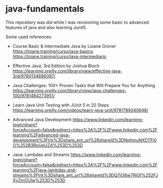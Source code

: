 # java-fundamentals

This repository was did while I was revisioning some basic to advanced features of java and also learning Junit5. 

Some used references:

- Course Basic & Intermediate Java by Loiane Groner 
https://loiane.training/curso/java-basico
https://loiane.training/curso/java-intermediario

- Effective Java, 3rd Edition by Joshua Bloch
https://learning.oreilly.com/library/view/effective-java-3rd/9780134686097/

- Java Challenges: 100+ Proven Tasks that Will Prepare You for Anything
https://learning.oreilly.com/library/view/java-challenges-100/9781484273951/

- Learn Java Unit Testing with JUnit 5 in 20 Steps
https://learning.oreilly.com/videos/learn-java-unit/9781789340648/

- Advanced Java Development
https://www.linkedin.com/learning-login/share?forceAccount=false&redirect=https%3A%2F%2Fwww.linkedin.com%2Flearning%2Fadvanced-java-development%3Ftrk%3Dshare_ent_url%26shareId%3DNqhmuNXDTFi0O%252B3RoUeUZA%253D%253D

- Java: Lambdas and Streams
https://www.linkedin.com/learning-login/share?forceAccount=false&redirect=https%3A%2F%2Fwww.linkedin.com%2Flearning%2Fjava-lambdas-and-streams%3Ftrk%3Dshare_ent_url%26shareId%3DQ7iI36w7RjGf%252FJXyZmOUlw%253D%253D

